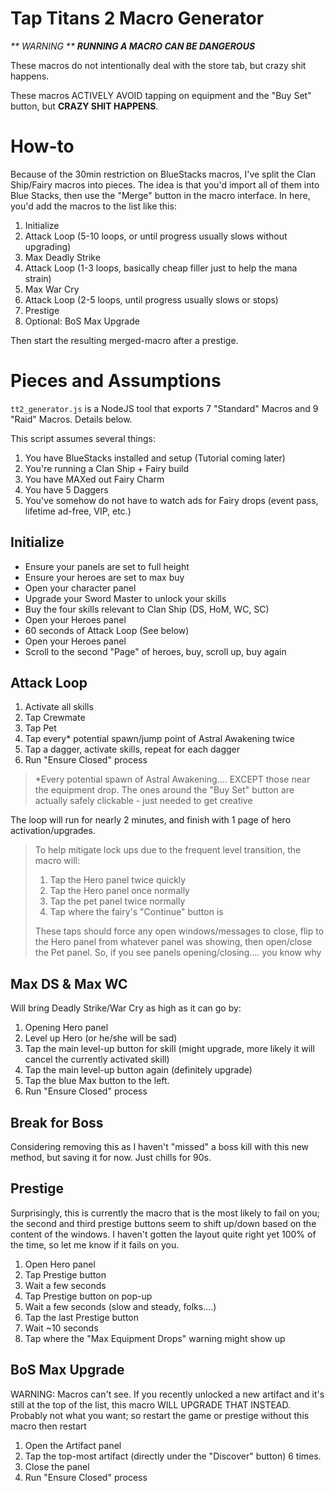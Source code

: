 # Tap Titans 2 Macro Generator


_** WARNING **_
_**RUNNING A MACRO CAN BE DANGEROUS**_

These macros do not intentionally deal with the store tab, but crazy shit happens.

These macros ACTIVELY AVOID tapping on equipment and the "Buy Set" button, but __CRAZY SHIT HAPPENS__.

# How-to

Because of the 30min restriction on BlueStacks macros, I've split the Clan Ship/Fairy macros into pieces. The idea is
that you'd import all of them into Blue Stacks, then use the "Merge" button in the macro interface. In here, you'd add
the macros to the list like this:

1. Initialize
1. Attack Loop (5-10 loops, or until progress usually slows without upgrading)
1. Max Deadly Strike
1. Attack Loop (1-3 loops, basically cheap filler just to help the mana strain)
1. Max War Cry
1. Attack Loop (2-5 loops, until progress usually slows or stops)
1. Prestige
1. Optional: BoS Max Upgrade

Then start the resulting merged-macro after a prestige.

# Pieces and Assumptions

`tt2_generator.js` is a NodeJS tool that exports 7 "Standard" Macros and 9 "Raid" Macros. Details below.

This script assumes several things:
1. You have BlueStacks installed and setup (Tutorial coming later)
1. You're running a Clan Ship + Fairy build
1. You have MAXed out Fairy Charm
1. You have 5 Daggers
1. You've somehow do not have to watch ads for Fairy drops (event pass, lifetime ad-free, VIP, etc.)

## Initialize

- Ensure your panels are set to full height
- Ensure your heroes are set to max buy
- Open your character panel
- Upgrade your Sword Master to unlock your skills
- Buy the four skills relevant to Clan Ship (DS, HoM, WC, SC)
- Open your Heroes panel
- 60 seconds of Attack Loop (See below)
- Open your Heroes panel
- Scroll to the second "Page" of heroes, buy, scroll up, buy again

## Attack Loop

1. Activate all skills
1. Tap Crewmate
1. Tap Pet
1. Tap every\* potential spawn/jump point of Astral Awakening twice
1. Tap a dagger, activate skills, repeat for each dagger
1. Run "Ensure Closed" process

> \*Every potential spawn of Astral Awakening.... EXCEPT those near the equipment drop. The ones around the "Buy Set"
> button are actually safely clickable - just needed to get creative

The loop will run for nearly 2 minutes, and finish with 1 page of hero activation/upgrades.

> To help mitigate lock ups due to the frequent level transition, the macro will:
> 1. Tap the Hero panel twice quickly
> 1. Tap the Hero panel once normally
> 1. Tap the pet panel twice normally
> 1. Tap where the fairy's "Continue" button is
>
> These taps should force any open windows/messages to close, flip to the Hero panel from whatever panel was showing,
> then open/close the Pet panel. So, if you see panels opening/closing.... you know why

## Max DS & Max WC

Will bring Deadly Strike/War Cry as high as it can go by:

1. Opening Hero panel
1. Level up Hero (or he/she will be sad)
1. Tap the main level-up button for skill (might upgrade, more likely it will cancel the currently activated skill)
1. Tap the main level-up button again (definitely upgrade)
1. Tap the blue Max button to the left.
1. Run "Ensure Closed" process

## Break for Boss

Considering removing this as I haven't "missed" a boss kill with this new method, but saving it for now. Just chills for 90s.

## Prestige

Surprisingly, this is currently the macro that is the most likely to fail on you; the second and third prestige buttons
seem to shift up/down based on the content of the windows. I haven't gotten the layout quite right yet 100% of the time,
so let me know if it fails on you.

1. Open Hero panel
1. Tap Prestige button
1. Wait a few seconds
1. Tap Prestige button on pop-up
1. Wait a few seconds (slow and steady, folks....)
1. Tap the last Prestige button
1. Wait ~10 seconds
1. Tap where the "Max Equipment Drops" warning might show up

## BoS Max Upgrade

WARNING: Macros can't see. If you recently unlocked a new artifact and it's still at the top of the list, this macro
WILL UPGRADE THAT INSTEAD. Probably not what you want; so restart the game or prestige without this macro then restart

1. Open the Artifact panel
1. Tap the top-most artifact (directly under the "Discover" button) 6 times.
1. Close the panel
1. Run "Ensure Closed" process
